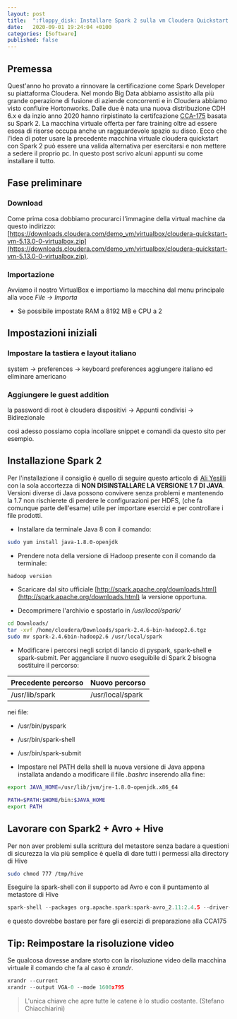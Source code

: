 ```yaml
---
layout: post
title:  ":floppy_disk: Installare Spark 2 sulla vm Cloudera Quickstart 5 (CCA175)"
date:   2020-09-01 19:24:04 +0100
categories: [Software]
published: false
---
```


## Premessa
Quest'anno ho provato a rinnovare la certificazione come Spark Developer su piattaforma Cloudera. Nel mondo Big Data abbiamo assistito alla più grande operazione di fusione di aziende concorrenti e in Cloudera abbiamo visto confluire Hortonworks.
Dalle due è nata una nuova distribuzione CDH 6.x e da inzio anno 2020 hanno rirpistinato la certifcazione [CCA-175](
https://university.cloudera.com/content/cca175) basata su Spark 2.
La macchina virtuale offerta per fare training oltre ad essere esosa di risorse occupa anche un ragguardevole spazio su disco. Ecco che l'idea di poter usare la precedente macchina virtuale cloudera quickstart con Spark 2 può essere una valida alternativa per esercitarsi e non mettere a sedere il proprio pc.
In questo post scrivo alcuni appunti su come installare il tutto.

## Fase preliminare

### Download

Come prima cosa dobbiamo procurarci l'immagine della virtual machine da questo indirizzo: [https://downloads.cloudera.com/demo_vm/virtualbox/cloudera-quickstart-vm-5.13.0-0-virtualbox.zip](https://downloads.cloudera.com/demo_vm/virtualbox/cloudera-quickstart-vm-5.13.0-0-virtualbox.zip).

### Importazione

Avviamo il nostro VirtualBox e importiamo la macchina dal menu principale alla voce _File -> Importa_

* Se possibile impostate RAM a 8192 MB e CPU a 2

## Impostazioni iniziali

### Impostare la tastiera e layout italiano

system -> preferences -> keyboard preferences
aggiungere italiano ed eliminare americano

### Aggiungere le guest addition

la password di root è cloudera
dispositivi -> Appunti condivisi -> Bidirezionale

così adesso possiamo copia incollare snippet e comandi da questo sito per esempio.

## Installazione Spark 2

Per l'installazione il consiglio è quello di seguire questo articolo di [Ali Yesilli](https://medium.com/@yesilliali/installing-apache-spark-2-x-to-cloudera-quickstart-wm-dd5314e6d9bd
) con la sola accortezza di **NON DISINSTALLARE LA VERSIONE 1.7 DI JAVA**.
Versioni diverse di Java possono convivere senza problemi e mantenendo la 1.7 non rischierete di perdere le configurazioni per HDFS, (che fa comunque parte dell'esame) utile per importare esercizi e per controllare i file prodotti.

* Installare da terminale Java 8 con il comando:

~~~bash
sudo yum install java-1.8.0-openjdk
~~~

* Prendere nota della versione di Hadoop presente con il comando da terminale:

~~~bash
hadoop version
~~~

* Scaricare dal sito ufficiale [http://spark.apache.org/downloads.html](http://spark.apache.org/downloads.html) la versione opportuna.

* Decomprimere l'archivio e spostarlo in _/usr/local/spark/_

~~~bash
cd Downloads/
tar -xvf /home/cloudera/Downloads/spark-2.4.6-bin-hadoop2.6.tgz
sudo mv spark-2.4.6bin-hadoop2.6 /usr/local/spark
~~~

* Modificare i percorsi negli script di lancio di pyspark, spark-shell e spark-submit. Per agganciare il nuovo eseguibile di Spark 2 bisogna sostituire il percorso:

| Precedente percorso | Nuovo percorso |
| --- | --- |
| /usr/lib/spark | /usr/local/spark |

nei file:

* /usr/bin/pyspark
* /usr/bin/spark-shell
* /usr/bin/spark-submit

* Impostare nel PATH della shell la nuova versione di Java appena installata andando a modificare il file _.bashrc_ inserendo alla fine:

~~~bash
export JAVA_HOME=/usr/lib/jvm/jre-1.8.0-openjdk.x86_64

PATH=$PATH:$HOME/bin:$JAVA_HOME
export PATH
~~~

## Lavorare con Spark2 + Avro + Hive

Per non aver problemi sulla scrittura del metastore senza badare a questioni di sicurezza la via più semplice è quella di dare tutti i permessi alla directory di Hive

~~~bash
sudo chmod 777 /tmp/hive
~~~

Eseguire la spark-shell con il supporto ad Avro e con il puntamento al metastore di Hive

~~~c
spark-shell --packages org.apache.spark:spark-avro_2.11:2.4.5 --driver-java-options "-Dhive.metastore.uris=thrift://quickstart.cloudera:9083"
~~~

e questo dovrebbe bastare per fare gli esercizi di preparazione alla CCA175

## Tip: Reimpostare la risoluzione video

Se qualcosa dovesse andare storto con la risoluzione video della macchina virtuale il comando che fa al caso è _xrandr_.

~~~c
xrandr --current
xrandr --output VGA-0 --mode 1600x795
~~~

> L'unica chiave che apre tutte le catene è lo studio costante. (Stefano Chiacchiarini)
